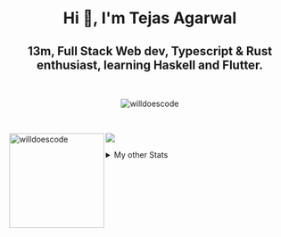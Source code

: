 <h1 align="center"> Hi 👋, I'm Tejas Agarwal    </h1>
<h2 align="center"> 13m, Full Stack Web dev, Typescript & Rust 
enthusiast, learning Haskell and Flutter. </h2>

<br />

<p align="center">
<img src="https://github-profile-trophy.vercel.app/?username=tejasag&theme=onedark&margin-w=15&margin-h=15&column=7" alt="willdoescode" /></a>
</p>

<br />
<p align="center">
<div>
<img height="170" align="left" src="https://github-readme-stats.vercel.app/api?username=tejasag&count_private=true&include_all_commits=true&theme=onedark" alt="willdoescode" />
<img src="https://github-readme-stats.vercel.app/api/top-langs/?username=tejasag&layout=compact&theme=onedark&langs_count=15" />
</div>
</p>

<details>
<summary>My other Stats</summary>
<!--START_SECTION:waka-->
![Profile Views](http://img.shields.io/badge/Profile%20Views-2-blue)

![Lines of code](https://img.shields.io/badge/From%20Hello%20World%20I%27ve%20Written-428630%20lines%20of%20code-blue)

**🐱 My Github Data** 

> 🏆 194 Contributions in the Year 2021
 > 
> 📦 9.6 kB Used in Github's Storage 
 > 
> 🚫 Not Opted to Hire
 > 
> 📜 23 Public Repositories 
 > 
> 🔑 4 Private Repositories  
 > 
**I'm an Early 🐤** 

```text
🌞 Morning    6 commits      █████░░░░░░░░░░░░░░░░░░░░   22.22% 
🌆 Daytime    11 commits     ██████████░░░░░░░░░░░░░░░   40.74% 
🌃 Evening    10 commits     █████████░░░░░░░░░░░░░░░░   37.04% 
🌙 Night      0 commits      ░░░░░░░░░░░░░░░░░░░░░░░░░   0.0%

```
📅 **I'm Most Productive on Thursday** 

```text
Monday       1 commits      █░░░░░░░░░░░░░░░░░░░░░░░░   3.7% 
Tuesday      5 commits      ████░░░░░░░░░░░░░░░░░░░░░   18.52% 
Wednesday    3 commits      ██░░░░░░░░░░░░░░░░░░░░░░░   11.11% 
Thursday     8 commits      ███████░░░░░░░░░░░░░░░░░░   29.63% 
Friday       2 commits      █░░░░░░░░░░░░░░░░░░░░░░░░   7.41% 
Saturday     4 commits      ███░░░░░░░░░░░░░░░░░░░░░░   14.81% 
Sunday       4 commits      ███░░░░░░░░░░░░░░░░░░░░░░   14.81%

```


📊 **This Week I Spent My Time On** 

```text
⌚︎ Time Zone: Asia/Kolkata

💬 Programming Languages: 
TypeScript               1 hr 41 mins        ███████████████░░░░░░░░░░   63.18% 
Markdown                 21 mins             ███░░░░░░░░░░░░░░░░░░░░░░   13.41% 
Git Config               16 mins             ██░░░░░░░░░░░░░░░░░░░░░░░   10.12% 
YAML                     14 mins             ██░░░░░░░░░░░░░░░░░░░░░░░   8.8% 
Vue.js                   5 mins              ░░░░░░░░░░░░░░░░░░░░░░░░░   3.17%

🔥 Editors: 
WebStorm                 2 hrs 5 mins        ███████████████████░░░░░░   77.78% 
VS Code                  35 mins             █████░░░░░░░░░░░░░░░░░░░░   22.22%

🐱‍💻 Projects: 
kibbeh                   1 hr 54 mins        █████████████████░░░░░░░░   71.3% 
tejasag                  35 mins             █████░░░░░░░░░░░░░░░░░░░░   21.97% 
caleb-website            6 mins              █░░░░░░░░░░░░░░░░░░░░░░░░   3.93% 
dogehouse                4 mins              ░░░░░░░░░░░░░░░░░░░░░░░░░   2.55% 
website-v2               0 secs              ░░░░░░░░░░░░░░░░░░░░░░░░░   0.25%

💻 Operating System: 
Linux                    2 hrs 41 mins       █████████████████████████   100.0%

```


<!--END_SECTION:waka-->
</details>

